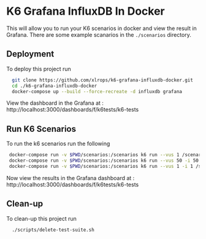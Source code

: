 
# K6 Grafana InfluxDB In Docker

This will allow you to run your K6 scenarios in docker and view the result in Grafana. There are some example scanarios in the `./scenarios` directory.

## Deployment

To deploy this project run

```bash
  git clone https://github.com/xlrops/k6-grafana-influxdb-docker.git
  cd ./k6-grafana-influxdb-docker
  docker-compose up --build --force-recreate -d influxdb grafana
```
View the dashboard in the Grafana at : http://localhost:3000/dashboards/f/k6tests/k6-tests

## Run K6 Scenarios

To run the k6 scenarios run the following

```bash
 docker-compose run -v $PWD/scenarios:/scenarios k6 run --vus 1 /scenarios/scenario_01.js
 docker-compose run -v $PWD/scenarios:/scenarios k6 run --vus 50 -i 50 /scenarios/scenario_01.js
 docker-compose run -v $PWD/scenarios:/scenarios k6 run --vus 1 -i 1 /scenarios/scenario_all.js
```
Now view the results in the Grafana dashboard at : http://localhost:3000/dashboards/f/k6tests/k6-tests

## Clean-up

To clean-up this project run

```bash
  ./scripts/delete-test-suite.sh  
```
